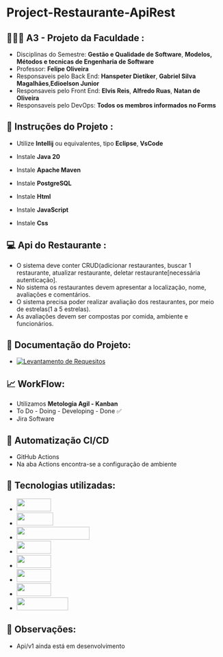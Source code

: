 # Project-Restaurante-ApiRest

## 👨🏽‍🎓 A3 - Projeto da Faculdade :
-  Disciplinas do Semestre: **Gestão e Qualidade de Software**, **Modelos, Métodos e tecnicas de Engenharia de Software**
-  Professor: **Felipe Oliveira**
-  Responsaveis pelo Back End: **Hanspeter Dietiker**, **Gabriel Silva Magalhães**,**Edioelson Junior**
-  Responsaveis pelo Front End: **Elvis Reis**, **Alfredo Ruas**, **Natan de Oliveira**
-  Responsaveis pelo DevOps:  **Todos os membros informados no Forms**
  
## 📂 Instruções do Projeto :
- Utilize **Intellij** ou equivalentes, tipo **Eclipse**, **VsCode**
- Instale **Java 20**
- Instale **Apache Maven**
- Instale **PostgreSQL**

- Instale **Html**
- Instale **JavaScript**
- Instale **Css**

## 💻 Api do Restaurante :
- O sistema deve conter CRUD(adicionar restaurantes, buscar 1 restaurante,
atualizar restaurante, deletar restaurante[necessária autenticação].
- No sistema os restaurantes devem apresentar a localização, nome,
avaliações e comentários.
- O sistema precisa poder realizar avaliação dos restaurantes, por meio de
estrelas(1 a 5 estrelas).
- As avaliações devem ser compostas por comida, ambiente e funcionários.
  
## 📃 Documentação do Projeto:
- [![Levantamento de Requesitos](https://aleen42.github.io/badges/src/google_plus.svg)](https://drive.google.com/file/d/1M6X_rlSypMEDc0Yr11G7hSyKww9SkYfZ/view?usp=sharing)
  
## 📈 WorkFlow:
- Utilizamos **Metologia Agil - Kanban**
- To Do - Doing - Developing - Done ✅
- Jira Software

## 🔄 Automatização CI/CD
- GitHub Actions
- Na aba Actions encontra-se a configuração de ambiente

## 🔧 Tecnologias utilizadas: 
-  <img width="80" height="30" src="https://img.shields.io/badge/Java-ED8B00?style=for-the-badge&logo=openjdk&logoColor=white" />
-  <img width="85" height="30" src="https://img.shields.io/badge/Spring-6DB33F?style=for-the-badge&logo=spring&logoColor=white"/>
-  <img width="170" height="30" src="https://img.shields.io/badge/PostgreSQL-316192?style=for-the-badge&logo=postgresql&logoColor=white"/>
-  <img width="80" height="30" src="https://img.shields.io/badge/JavaScript-F7DF1E?style=for-the-badge&logo=javascript&logoColor=black"/>
-  <img width="80" height="30" src="https://img.shields.io/badge/HTML5-E34F26?style=for-the-badge&logo=html5&logoColor=white"/>
-  <img width="80" height="30" src="https://img.shields.io/badge/CSS3-1572B6?style=for-the-badge&logo=css3&logoColor=whit"/>
-  <img width="80" height="30" src="https://img.shields.io/badge/Jira-0052CC?style=for-the-badge&logo=Jira&logoColor=white"/>
-  <img width="120" height="30" src="https://img.shields.io/badge/GitHub_Actions-2088FF?style=for-the-badge&logo=github-actions&logoColor=white"/>

##  🫸 Observações:
- Api/v1 ainda está em desenvolvimento
